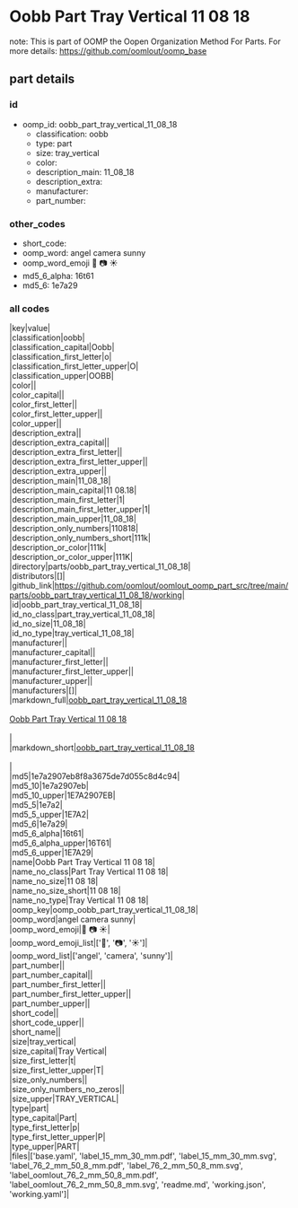 # Oobb Part Tray Vertical 11 08 18  

note: This is part of OOMP the Oopen Organization Method For Parts. For more details: https://github.com/oomlout/oomp_base

##  part details





### id
* oomp_id: oobb_part_tray_vertical_11_08_18
  * classification: oobb
  * type: part
  * size: tray_vertical
  * color: 
  * description_main: 11_08_18
  * description_extra: 
  * manufacturer: 
  * part_number: 

### other_codes
* short_code: 
* oomp_word: angel camera sunny
* oomp_word_emoji :angel: :camera: :sunny:
* md5_6_alpha: 16t61
* md5_6: 1e7a29

### all codes 
|key|value|  
|classification|oobb|  
|classification_capital|Oobb|  
|classification_first_letter|o|  
|classification_first_letter_upper|O|  
|classification_upper|OOBB|  
|color||  
|color_capital||  
|color_first_letter||  
|color_first_letter_upper||  
|color_upper||  
|description_extra||  
|description_extra_capital||  
|description_extra_first_letter||  
|description_extra_first_letter_upper||  
|description_extra_upper||  
|description_main|11_08_18|  
|description_main_capital|11 08.18|  
|description_main_first_letter|1|  
|description_main_first_letter_upper|1|  
|description_main_upper|11_08_18|  
|description_only_numbers|110818|  
|description_only_numbers_short|111k|  
|description_or_color|111k|  
|description_or_color_upper|111K|  
|directory|parts/oobb_part_tray_vertical_11_08_18|  
|distributors|[]|  
|github_link|https://github.com/oomlout/oomlout_oomp_part_src/tree/main/parts/oobb_part_tray_vertical_11_08_18/working|  
|id|oobb_part_tray_vertical_11_08_18|  
|id_no_class|part_tray_vertical_11_08_18|  
|id_no_size|11_08_18|  
|id_no_type|tray_vertical_11_08_18|  
|manufacturer||  
|manufacturer_capital||  
|manufacturer_first_letter||  
|manufacturer_first_letter_upper||  
|manufacturer_upper||  
|manufacturers|[]|  
|markdown_full|[oobb_part_tray_vertical_11_08_18](https://github.com/oomlout/oomlout_oomp_part_src/tree/main/parts/oobb_part_tray_vertical_11_08_18/working)<br>[](https://github.com/oomlout/oomlout_oomp_part_src/tree/main/parts/oobb_part_tray_vertical_11_08_18/working)<br>[Oobb Part Tray Vertical 11 08 18](https://github.com/oomlout/oomlout_oomp_part_src/tree/main/parts/oobb_part_tray_vertical_11_08_18/working)<br><br>|  
|markdown_short|[oobb_part_tray_vertical_11_08_18](https://github.com/oomlout/oomlout_oomp_part_src/tree/main/parts/oobb_part_tray_vertical_11_08_18/working)<br><br>|  
|md5|1e7a2907eb8f8a3675de7d055c8d4c94|  
|md5_10|1e7a2907eb|  
|md5_10_upper|1E7A2907EB|  
|md5_5|1e7a2|  
|md5_5_upper|1E7A2|  
|md5_6|1e7a29|  
|md5_6_alpha|16t61|  
|md5_6_alpha_upper|16T61|  
|md5_6_upper|1E7A29|  
|name|Oobb Part Tray Vertical 11 08 18|  
|name_no_class|Part Tray Vertical 11 08 18|  
|name_no_size|11 08 18|  
|name_no_size_short|11 08 18|  
|name_no_type|Tray Vertical 11 08 18|  
|oomp_key|oomp_oobb_part_tray_vertical_11_08_18|  
|oomp_word|angel camera sunny|  
|oomp_word_emoji|:angel: :camera: :sunny:|  
|oomp_word_emoji_list|[':angel:', ':camera:', ':sunny:']|  
|oomp_word_list|['angel', 'camera', 'sunny']|  
|part_number||  
|part_number_capital||  
|part_number_first_letter||  
|part_number_first_letter_upper||  
|part_number_upper||  
|short_code||  
|short_code_upper||  
|short_name||  
|size|tray_vertical|  
|size_capital|Tray Vertical|  
|size_first_letter|t|  
|size_first_letter_upper|T|  
|size_only_numbers||  
|size_only_numbers_no_zeros||  
|size_upper|TRAY_VERTICAL|  
|type|part|  
|type_capital|Part|  
|type_first_letter|p|  
|type_first_letter_upper|P|  
|type_upper|PART|  
|files|['base.yaml', 'label_15_mm_30_mm.pdf', 'label_15_mm_30_mm.svg', 'label_76_2_mm_50_8_mm.pdf', 'label_76_2_mm_50_8_mm.svg', 'label_oomlout_76_2_mm_50_8_mm.pdf', 'label_oomlout_76_2_mm_50_8_mm.svg', 'readme.md', 'working.json', 'working.yaml']|  
